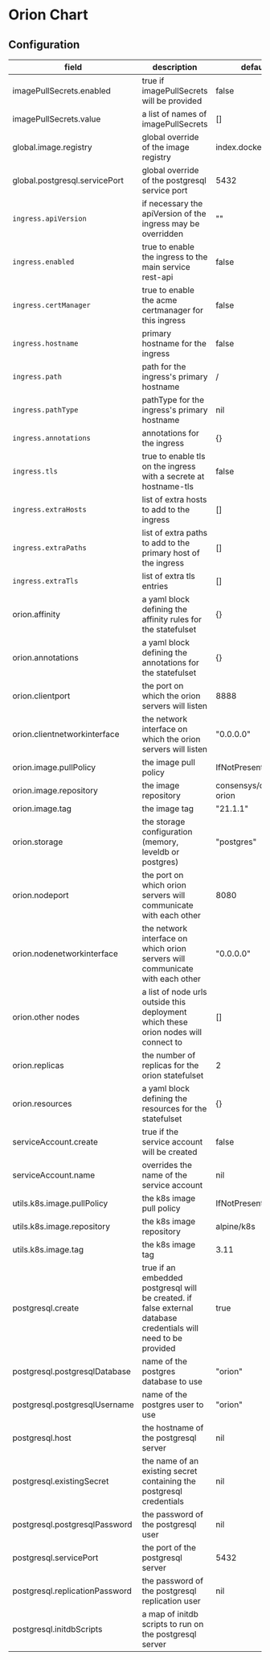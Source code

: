 # Orion Chart

## Configuration

| field | description | default |
|- |- |- |
| imagePullSecrets.enabled | true if imagePullSecrets will be provided | false |
| imagePullSecrets.value | a list of names of imagePullSecrets | [] |
| global.image.registry | global override of the image registry | index.docker.io |
| global.postgresql.servicePort | global override of the postgresql service port | 5432 |
| `ingress.apiVersion` | if necessary the apiVersion of the ingress may be overridden | "" |
| `ingress.enabled` | true to enable the ingress to the main service rest-api | false |
| `ingress.certManager` | true to enable the acme certmanager for this ingress | false |
| `ingress.hostname` | primary hostname for the ingress | false |
| `ingress.path` | path for the ingress's primary hostname | / |
| `ingress.pathType` | pathType for the ingress's primary hostname | nil |
| `ingress.annotations` | annotations for the ingress | {} |
| `ingress.tls` | true to enable tls on the ingress with a secrete at hostname-tls | false |
| `ingress.extraHosts` | list of extra hosts to add to the ingress | [] |
| `ingress.extraPaths` | list of extra paths to add to the primary host of the ingress | [] |
| `ingress.extraTls` | list of extra tls entries | [] |
| orion.affinity | a yaml block defining the affinity rules for the statefulset | {} |
| orion.annotations | a yaml block defining the annotations for the statefulset | {} |
| orion.clientport | the port on which the orion servers will listen | 8888 |
| orion.clientnetworkinterface | the network interface on which the orion servers will listen | "0.0.0.0" |
| orion.image.pullPolicy | the image pull policy | IfNotPresent |
| orion.image.repository | the image repository | consensys/quorum-orion |
| orion.image.tag | the image tag | "21.1.1" |
| orion.storage | the storage configuration (memory, leveldb or postgres) | "postgres"
| orion.nodeport | the port on which orion servers will communicate with each other | 8080 |
| orion.nodenetworkinterface | the network interface on which orion servers will communicate with each other | "0.0.0.0" |
| orion.other nodes | a list of node urls outside this deployment which these orion nodes will connect to | [] |
| orion.replicas | the number of replicas for the orion statefulset | 2 |
| orion.resources | a yaml block defining the resources for the statefulset | {} |
| serviceAccount.create | true if the service account will be created | false |
| serviceAccount.name | overrides the name of the service account | nil |
| utils.k8s.image.pullPolicy | the k8s image pull policy | IfNotPresent |
| utils.k8s.image.repository | the k8s image repository | alpine/k8s |
| utils.k8s.image.tag | the k8s image tag | 3.11 |
| postgresql.create | true if an embedded postgresql will be created. if false external database credentials will need to be provided | true |
| postgresql.postgresqlDatabase | name of the postgres database to use | "orion" |
| postgresql.postgresqlUsername | name of the postgres user to use | "orion" |
| postgresql.host | the hostname of the postgresql server | nil |
| postgresql.existingSecret | the name of an existing secret containing the postgresql credentials | nil |
| postgresql.postgresqlPassword | the password of the postgresql user | nil |
| postgresql.servicePort | the port of the postgresql server | 5432 |
| postgresql.replicationPassword | the password of the postgresql replication user | nil |
| postgresql.initdbScripts | a map of initdb scripts to run on the postgresql server |  |
